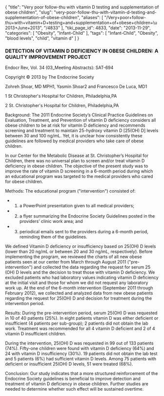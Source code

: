 {
    "title": "Very poor follow-thu with vitamin D testing and supplementation of obese children",
    "slug": "very-poor-follow-thu-with-vitamin-d-testing-and-supplementation-of-obese-children",
    "aliases": [
        "/Very+poor+follow-thu+with+vitamin+D+testing+and+supplementation+of+obese+children+\u2013+June+2013",
        "/4833"
    ],
    "tiki_page_id": 4833,
    "date": "2013-11-29",
    "categories": [
        "Obesity",
        "Infant-Child"
    ],
    "tags": [
        "Infant-Child",
        "Obesity",
        "blood levels",
        "child",
        "vitamin d"
    ]
}


### DETECTION OF VITAMIN D DEFICIENCY IN OBESE CHILDREN: A QUALITY IMPROVEMENT PROJECT

Endocr Rev, Vol. 34 (03_Meeting Abstracts): SAT-694

Copyright © 2013 by The Endocrine Society

Zohreh Shoar, MD MPH1, Yasmin Shoar2 and Francesco De Luca, MD1

1 St Christopher's Hospital for Children, Philadelphia,PA

2 St. Christopher's Hospital for Children, Philadelphia,PA

Background: The 2011 Endocrine Society’s Clinical Practice Guidelines on Evaluation, Treatment, and Prevention of vitamin D deficiency considers all obese children to be at risk for vitamin D deficiency and recommends screening and treatment to maintain 25-hydroxy vitamin D <span>[25(OH) D]</span> levels between 30 and 100 ng/mL. Yet, it is unclear how consistently these guidelines are followed by medical providers who take care of obese children.

In our Center for the Metabolic Disease at St. Christopher’s Hospital for Children, there was no universal plan to screen and/or treat vitamin D deficiency in obese children. The objective of the present study was to improve the rate of vitamin D screening in a 6-month period during which an educational program was targeted to the medical providers who cared for obese children.

Methods: The educational program ("intervention") consisted of: 

* 1) a PowerPoint presentation given to all medical providers; 

* 2) a flyer summarizing the Endocrine Society Guidelines posted in the providers’ clinic work area; and 

* 3) periodical emails sent to the providers during a 6-month period, reminding them of the guidelines. 

We defined Vitamin D deficiency or insufficiency based on 25(OH) D levels (lower than 20 ng/mL or between 20 and 30 ng/mL, respectively). Before implementing the program, we reviewed the charts of all new obese patients seen at our center from March through August 2011 ("pre-intervention") and collected the data regarding the request for serum 25 (OH) D levels and the decision to treat those with vitamin D deficiency. We excluded patients who had laboratory values indicating vitamin D deficiency at the initial visit and those for whom we did not request any laboratory work up. At the end of the 6-month intervention (September 2011 through February 2012), we collected and analyzed data from new obese patients regarding the request for 25(OH) D and decision for treatment during the intervention period.

Results: During the pre-intervention period, serum 25(OH) D was requested in 10 of 40 patients (25%). In eight patients vitamin D was either deficient or insufficient (4 patients per sub-group); 2 patients did not obtain the lab work. Treatment was recommended for all 4 vitamin D deficient and 2 of 4 vitamin D insufficient children. 

During the intervention, 25(OH) D was requested in 99 out of 133 patients (74%). Fifty-one children were found with vitamin D deficiency (64%) and 24 with vitamin D insufficiency (30%). 19 patients did not obtain the lab test and 5 patients (6%) had sufficient vitamin D levels. Among 75 patients with deficient or insufficient 25(OH) D levels, 51 were treated (68%).

Conclusion: Our study indicates that a more structured reinforcement of the Endocrine Society guidelines is beneficial to improve detection and treatment of vitamin D deficiency in obese children. Further studies are needed to determine whether such effect will be sustained overtime.